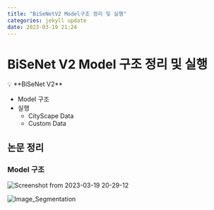 ```yaml
---
title: "BiSeNetV2 Model구조 정리 및 실행"
categories: jekyll update
date: 2023-03-19 21:24
---
```


# BiSeNet V2 Model 구조 정리 및 실행

<aside>
💡 **BiSeNet V2**

- Model 구조
- 실행
    - CityScape Data
    - Custom Data
</aside>

## 논문 정리

### Model 구조

![Screenshot from 2023-03-19 20-29-12](https://user-images.githubusercontent.com/122383307/226174603-6aa66a35-17c5-4df5-a477-5ca89790bccb.png)

![Image_Segmentation](https://user-images.githubusercontent.com/122383307/226174608-e6164d0e-d5fe-440c-9818-e2665e39d0a5.png)


